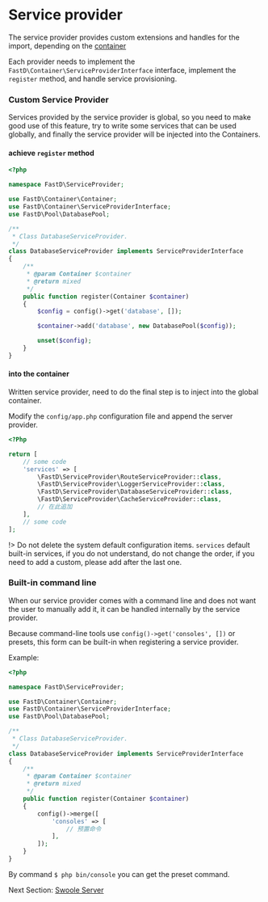 # Service provider

The service provider provides custom extensions and handles for the import, depending on the [container](https://github.com/JanHuang/container)

Each provider needs to implement the `FastD\Container\ServiceProviderInterface` interface, implement the` register` method, and handle service provisioning.

### Custom Service Provider

Services provided by the service provider is global, so you need to make good use of this feature, try to write some services that can be used globally, and finally the service provider will be injected into the Containers.

#### achieve `register` method

```php
<?php

namespace FastD\ServiceProvider;

use FastD\Container\Container;
use FastD\Container\ServiceProviderInterface;
use FastD\Pool\DatabasePool;

/**
 * Class DatabaseServiceProvider.
 */
class DatabaseServiceProvider implements ServiceProviderInterface
{
    /**
     * @param Container $container
     * @return mixed
     */
    public function register(Container $container)
    {
        $config = config()->get('database', []);

        $container->add('database', new DatabasePool($config));

        unset($config);
    }
}
```

#### into the container

Written service provider, need to do the final step is to inject into the global container.

Modify the `config/app.php` configuration file and append the server provider.

```php
<?Php

return [
    // some code
    'services' => [
        \FastD\ServiceProvider\RouteServiceProvider::class,
        \FastD\ServiceProvider\LoggerServiceProvider::class,
        \FastD\ServiceProvider\DatabaseServiceProvider::class,
        \FastD\ServiceProvider\CacheServiceProvider::class,
        // 在此追加        
    ],
    // some code
];
```

!> Do not delete the system default configuration items. `services` default built-in services, if you do not understand, do not change the order, if you need to add a custom, please add after the last one.

### Built-in command line

When our service provider comes with a command line and does not want the user to manually add it, it can be handled internally by the service provider.

Because command-line tools use `config()->get('consoles', [])` or presets, this form can be built-in when registering a service provider.

Example:

```php
<?php

namespace FastD\ServiceProvider;

use FastD\Container\Container;
use FastD\Container\ServiceProviderInterface;
use FastD\Pool\DatabasePool;

/**
 * Class DatabaseServiceProvider.
 */
class DatabaseServiceProvider implements ServiceProviderInterface
{
    /**
     * @param Container $container
     * @return mixed
     */
    public function register(Container $container)
    {
        config()->merge([
            'consoles' => [
                // 预置命令
            ],
        ]);
    }
}
```

By command `$ php bin/console` you can get the preset command.

Next Section: [Swoole Server](en-us/3.2/advanced/3-4-extend.md)
